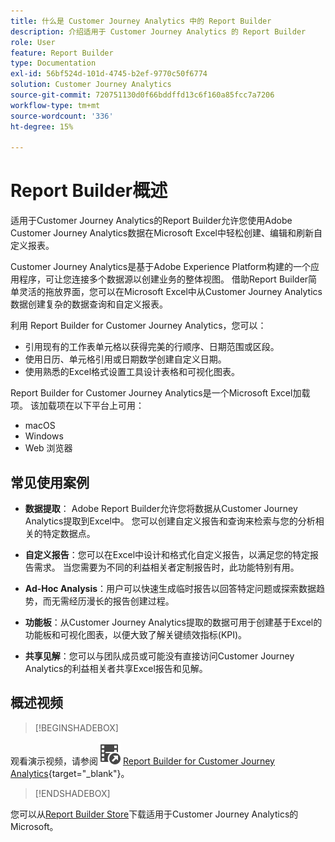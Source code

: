 ```yaml
---
title: 什么是 Customer Journey Analytics 中的 Report Builder
description: 介绍适用于 Customer Journey Analytics 的 Report Builder
role: User
feature: Report Builder
type: Documentation
exl-id: 56bf524d-101d-4745-b2ef-9770c50f6774
solution: Customer Journey Analytics
source-git-commit: 720751130d0f66bddffd13c6f160a85fcc7a7206
workflow-type: tm+mt
source-wordcount: '336'
ht-degree: 15%

---
```


# Report Builder概述

适用于Customer Journey Analytics的Report Builder允许您使用Adobe Customer Journey Analytics数据在Microsoft Excel中轻松创建、编辑和刷新自定义报表。

Customer Journey Analytics是基于Adobe Experience Platform构建的一个应用程序，可让您连接多个数据源以创建业务的整体视图。 借助Report Builder简单灵活的拖放界面，您可以在Microsoft Excel中从Customer Journey Analytics数据创建复杂的数据查询和自定义报表。

利用 Report Builder for Customer Journey Analytics，您可以：

- 引用现有的工作表单元格以获得完美的行顺序、日期范围或区段。
- 使用日历、单元格引用或日期数学创建自定义日期。
- 使用熟悉的Excel格式设置工具设计表格和可视化图表。

Report Builder for Customer Journey Analytics是一个Microsoft Excel加载项。 该加载项在以下平台上可用：

- macOS
- Windows
- Web 浏览器

## 常见使用案例

- **数据提取**： Adobe Report Builder允许您将数据从Customer Journey Analytics提取到Excel中。 您可以创建自定义报告和查询来检索与您的分析相关的特定数据点。

- **自定义报告**：您可以在Excel中设计和格式化自定义报告，以满足您的特定报告需求。 当您需要为不同的利益相关者定制报告时，此功能特别有用。

- **Ad-Hoc Analysis**：用户可以快速生成临时报告以回答特定问题或探索数据趋势，而无需经历漫长的报告创建过程。

- **功能板**：从Customer Journey Analytics提取的数据可用于创建基于Excel的功能板和可视化图表，以便大致了解关键绩效指标(KPI)。

- **共享见解**：您可以与团队成员或可能没有直接访问Customer Journey Analytics的利益相关者共享Excel报告和见解。


## 概述视频

>[!BEGINSHADEBOX]

观看演示视频，请参阅![VideoCheckedOut](/help/assets/icons/VideoCheckedOut.svg) [Report Builder for Customer Journey Analytics](https://video.tv.adobe.com/v/337569?quality=12&learn=on){target="_blank"}。

>[!ENDSHADEBOX]

您可以从[Report Builder Store](https://appsource.microsoft.com/en-us/product/Office365/WA200003101)下载适用于Customer Journey Analytics的Microsoft。
